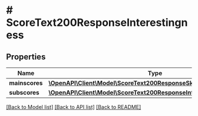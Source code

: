 # # ScoreText200ResponseInterestingness

## Properties

Name | Type | Description | Notes
------------ | ------------- | ------------- | -------------
**mainscores** | [**\OpenAPI\Client\Model\ScoreText200ResponseSkimmabilityMainscores**](ScoreText200ResponseSkimmabilityMainscores.md) |  | [optional]
**subscores** | [**\OpenAPI\Client\Model\ScoreText200ResponseInterestingnessSubscores**](ScoreText200ResponseInterestingnessSubscores.md) |  | [optional]

[[Back to Model list]](../../README.md#models) [[Back to API list]](../../README.md#endpoints) [[Back to README]](../../README.md)
